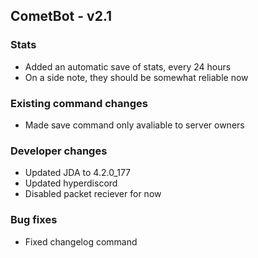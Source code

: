 ## CometBot - v2.1

### Stats
* Added an automatic save of stats, every 24 hours
* On a side note, they should be somewhat reliable now

### Existing command changes
* Made save command only avaliable to server owners

### Developer changes
* Updated JDA to 4.2.0_177
* Updated hyperdiscord
* Disabled packet reciever for now

### Bug fixes
* Fixed changelog command